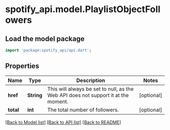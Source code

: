 # spotify_api.model.PlaylistObjectFollowers

## Load the model package
```dart
import 'package:spotify_api/api.dart';
```

## Properties
Name | Type | Description | Notes
------------ | ------------- | ------------- | -------------
**href** | **String** | This will always be set to null, as the Web API does not support it at the moment.  | [optional] 
**total** | **int** | The total number of followers.  | [optional] 

[[Back to Model list]](../README.md#documentation-for-models) [[Back to API list]](../README.md#documentation-for-api-endpoints) [[Back to README]](../README.md)


